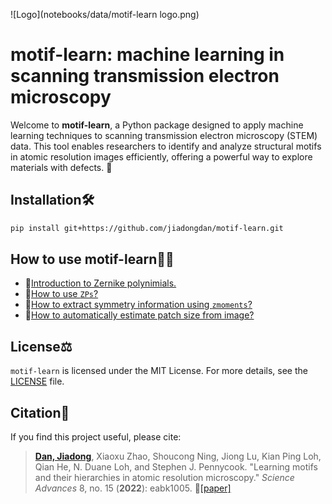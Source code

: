 ![Logo](notebooks/data/motif-learn logo.png)

# motif-learn: machine learning in scanning transmission electron microscopy

Welcome to **motif-learn**, a Python package designed to apply machine learning techniques to scanning transmission electron microscopy (STEM) data. This tool enables researchers to identify and analyze structural motifs in atomic resolution images efficiently, offering a powerful way to explore materials with defects. 🚀

## Installation🛠️

```bash
pip install git+https://github.com/jiadongdan/motif-learn.git
```

## How to use motif-learn👨‍🏫

* 📘[Introduction to Zernike polynimials.](https://nbviewer.org/github/jiadongdan/motif-learn/blob/main/notebooks/1%20Introduction%20to%20Zernike%20polynomials.ipynb)
* 🔧[How to use `ZPs`?](https://nbviewer.org/github/jiadongdan/motif-learn/blob/main/notebooks/2%20How%20to%20use%20ZPs.ipynb)
* 🔷[How to extract symmetry information using `zmoments`?](https://nbviewer.org/github/jiadongdan/motif-learn/blob/main/notebooks/3%20How%20to%20extract%20symmetry%20maps.ipynb)
* 🧩[How to automatically estimate patch size from image?](https://nbviewer.org/github/jiadongdan/motif-learn/blob/main/notebooks/4%20Automatic%20determination%20of%20patch%20size.ipynb)

## License⚖️

`motif-learn` is licensed under the MIT License. For more details, see the [LICENSE](https://github.com/jiadongdan/motif-learn/blob/main/LICENSE.txt) file.

## Citation📜

If you find this project useful, please cite:

> [**Dan, Jiadong**](https://jiadongdan.github.io/), Xiaoxu Zhao, Shoucong Ning, Jiong Lu, Kian Ping Loh, Qian He, N. Duane Loh, and Stephen J. Pennycook. "Learning motifs and their hierarchies in atomic resolution microscopy." *Science Advances* 8, no. 15 (**2022**): eabk1005. 📄[[paper]](https://www.science.org/doi/10.1126/sciadv.abk1005)


